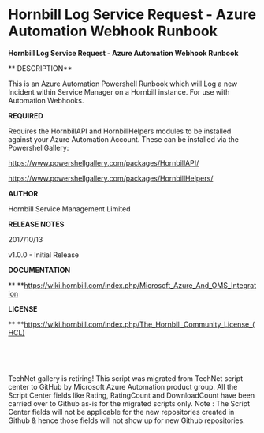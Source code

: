 ﻿Hornbill Log Service Request - Azure Automation Webhook Runbook
===============================================================

            

**Hornbill Log Service Request - Azure Automation Webhook Runbook**


**
DESCRIPTION**


This is an Azure Automation Powershell Runbook which will Log a new Incident within Service Manager on a Hornbill instance. For use with Automation Webhooks.


**REQUIRED**


Requires the HornbillAPI and HornbillHelpers modules to be installed against your Azure Automation Account. These can be installed via the PowershellGallery:


https://www.powershellgallery.com/packages/HornbillAPI/


https://www.powershellgallery.com/packages/HornbillHelpers/


**AUTHOR**


Hornbill Service Management Limited


**RELEASE NOTES**


2017/10/13 


v1.0.0 - Initial Release


**DOCUMENTATION**


** **https://wiki.hornbill.com/index.php/Microsoft_Azure_And_OMS_Integration


**LICENSE**


** **https://wiki.hornbill.com/index.php/The_Hornbill_Community_License_(HCL)


 

 

        
    
TechNet gallery is retiring! This script was migrated from TechNet script center to GitHub by Microsoft Azure Automation product group. All the Script Center fields like Rating, RatingCount and DownloadCount have been carried over to Github as-is for the migrated scripts only. Note : The Script Center fields will not be applicable for the new repositories created in Github & hence those fields will not show up for new Github repositories.
